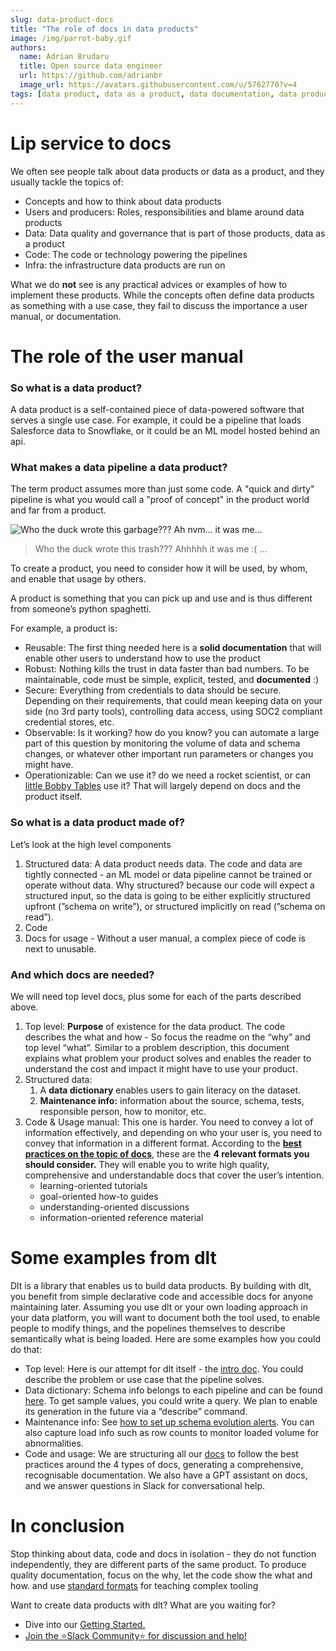 ```yaml
---
slug: data-product-docs
title: "The role of docs in data products"
image: /img/parrot-baby.gif
authors:
  name: Adrian Brudaru
  title: Open source data engineer
  url: https://github.com/adrianbr
  image_url: https://avatars.githubusercontent.com/u/5762770?v=4
tags: [data product, data as a product, data documentation, data product documentation]
---
```



# Lip service to docs

We often see people talk about data products or data as a product, and they usually tackle the topics of:

- Concepts and how to think about data products
- Users and producers: Roles, responsibilities and blame around data products
- Data: Data quality and governance that is part of those products, data as a product
- Code: The code or technology powering the pipelines
- Infra: the infrastructure data products are run on

What we do **not** see is any practical advices or examples of how to implement these products.
While the concepts often define data products as something with a use case,
they fail to discuss the importance a user manual, or documentation.

# The role of the user manual

### So what is a data product?

A data product is a self-contained piece of data-powered software that serves a single use case. For example, it could be a pipeline that loads Salesforce data to Snowflake, or it could be an ML model hosted behind an api.

### What makes a data pipeline a data product?

The term product assumes more than just some code.
A "quick and dirty" pipeline is what you would call a "proof of concept" in the product world and far from a product.

![Who the duck wrote this garbage??? Ah nvm… it was me…](/img/parrot-baby.gif)
>  Who the duck wrote this trash??? Ahhhhh it was me :( ...

To create a product, you need to consider how it will be used, by whom, and enable that usage by others.

A product is something that you can pick up and use and is thus different from someone’s python spaghetti.

For example, a product is:

- Reusable: The first thing needed here is a **solid documentation** that will enable other users to understand how to use the product
- Robust: Nothing kills the trust in data faster than bad numbers. To be maintainable, code must be simple, explicit, tested, and **documented** :)
- Secure: Everything from credentials to data should be secure. Depending on their requirements, that could mean keeping data on your side (no 3rd party tools), controlling data access, using SOC2 compliant credential stores, etc.
- Observable: Is it working? how do you know? you can automate a large part of this question by monitoring the volume of data and schema changes, or whatever other important run parameters or changes you might have.
- Operationizable: Can we use it? do we need a rocket scientist, or can [little Bobby Tables](https://xkcd.com/327/) use it? That will largely depend on docs and the product itself.

### So what is a data product made of?

Let’s look at the high level components

1. Structured data: A data product needs data. The code and data are tightly connected - an ML model or data pipeline cannot be trained or operate without data. Why structured? because our code will expect a structured input, so the data is going to be either explicitly structured upfront (”schema on write”), or structured implicitly on read  (”schema on read”).
2. Code
3. Docs for usage - Without a user manual, a complex piece of code is next to unusable.

### And which docs are needed?

We will need top level docs, plus some for each of the parts described above.

1. Top level: **Purpose** of existence for the data product. The code describes the what and how - So focus the readme on the “why” and top level “what”. Similar to a problem description, this document explains what problem your product solves and enables the reader to understand the cost and impact it might have to use your product.
2. Structured data:
    1. A **data dictionary** enables users to gain literacy on the dataset.
    2. **Maintenance info:** information about the source, schema, tests, responsible person, how to monitor, etc.
3. Code & Usage manual: This one is harder. You need to convey a lot of information effectively, and depending on who your user is, you need to convey that information in a different format. According to the **[best practices on the topic of docs](https://documentation.divio.com/introduction.html)**, these are the **4 relevant formats you should consider.** They will enable you to write high quality, comprehensive and understandable docs that cover the user’s intention.
    - learning-oriented tutorials
    - goal-oriented how-to guides
    - understanding-oriented discussions
    - information-oriented reference material

# Some examples from dlt

Dlt is a library that enables us to build data products. By building with dlt, you benefit from simple declarative code and accessible docs for anyone maintaining later.
Assuming you use dlt or your own loading approach in your data platform, you will want to document both the tool used, to enable people to modify things, and the popelines themselves to describe semantically what is being loaded.
Here are some examples how you could do that:

- Top level: Here is our attempt for dlt itself - the [intro doc](https://dlthub.com/docs/intro). You could describe the problem or use case that the pipeline solves.
- Data dictionary: Schema info belongs to each pipeline and can be found [here](https://dlthub.com/docs/blog/dlt-lineage-support). To get sample values, you could write a query. We plan to enable its generation in the future via a “describe” command.
- Maintenance info: See [how to set up schema evolution alerts](https://dlthub.com/docs/blog/schema-evolution#whether-you-are-aware-or-not-you-are-always-getting-structured-data-for-usage). You can also capture load info such as row counts to monitor loaded volume for abnormalities.
- Code and usage: We are structuring all our [docs](https://dlthub.com/docs/intro) to follow the best practices around the 4 types of docs, generating a comprehensive, recognisable documentation. We also have a GPT assistant on docs, and we answer questions in Slack for conversational help.

# In conclusion

Stop thinking about data, code and docs in isolation - they do not function independently, they are different parts of the same product. To produce quality documentation, focus on the why, let the code show the what and how. and use [standard formats](https://documentation.divio.com/introduction.html) for teaching complex tooling

Want to create data products with dlt? What are you waiting for?

- Dive into our [Getting Started.](https://dlthub.com/docs/getting-started)
- [Join the ⭐Slack Community⭐ for discussion and help!](https://join.slack.com/t/dlthub-community/shared_invite/zt-1slox199h-HAE7EQoXmstkP_bTqal65g)
